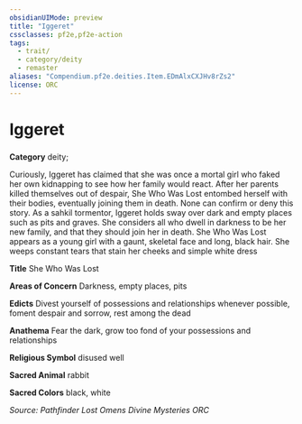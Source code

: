 ```yaml
---
obsidianUIMode: preview
title: "Iggeret"
cssclasses: pf2e,pf2e-action
tags:
  - trait/
  - category/deity
  - remaster
aliases: "Compendium.pf2e.deities.Item.EDmAlxCXJHv8rZs2"
license: ORC
---
```

# Iggeret

### 

**Category** deity; 




Curiously, Iggeret has claimed that she was once a mortal girl who faked her own kidnapping to see how her family would react. After her parents killed themselves out of despair, She Who Was Lost entombed herself with their bodies, eventually joining them in death. None can confirm or deny this story. As a sahkil tormentor, Iggeret holds sway over dark and empty places such as pits and graves. She considers all who dwell in darkness to be her new family, and that they should join her in death. She Who Was Lost appears as a young girl with a gaunt, skeletal face and long, black hair. She weeps constant tears that stain her cheeks and simple white dress

**Title** She Who Was Lost

**Areas of Concern** Darkness, empty places, pits

**Edicts** Divest yourself of possessions and relationships whenever possible, foment despair and sorrow, rest among the dead

**Anathema** Fear the dark, grow too fond of your possessions and relationships

**Religious Symbol** disused well

**Sacred Animal** rabbit

**Sacred Colors** black, white

*Source: Pathfinder Lost Omens Divine Mysteries*
*ORC*